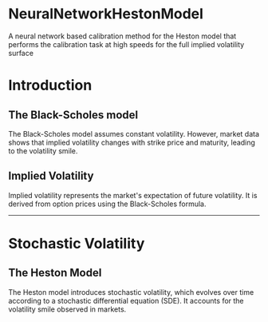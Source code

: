 # NeuralNetworkHestonModel
A neural network based calibration method for the Heston model that performs the calibration task at high speeds for the full implied volatility surface


# __Introduction__

## The Black-Scholes model

The Black-Scholes model assumes constant volatility. However, market data shows that implied volatility changes with strike price and maturity, leading to the volatility smile.

## Implied Volatility

Implied volatility represents the market's expectation of future volatility. It is derived from option prices using the Black-Scholes formula.

---

# __Stochastic Volatility__

## The Heston Model

The Heston model introduces stochastic volatility, which evolves over time according to a stochastic differential equation (SDE). It accounts for the volatility smile observed in markets.
